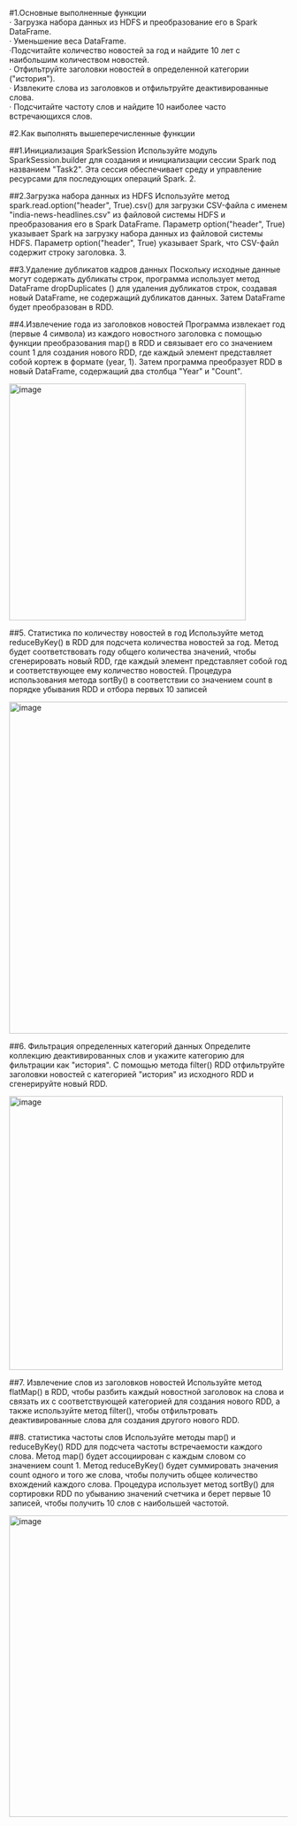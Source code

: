 #1.Основные выполненные функции  
· Загрузка набора данных из HDFS и преобразование его в Spark DataFrame.  
· Уменьшение веса DataFrame.  
·Подсчитайте количество новостей за год и найдите 10 лет с наибольшим количеством новостей.  
· Отфильтруйте заголовки новостей в определенной категории ("история").  
· Извлеките слова из заголовков и отфильтруйте деактивированные слова.  
· Подсчитайте частоту слов и найдите 10 наиболее часто встречающихся слов.  

#2.Как выполнять вышеперечисленные функции

##1.Инициализация SparkSession
Используйте модуль SparkSession.builder для создания и инициализации сессии Spark под названием "Task2". Эта сессия обеспечивает среду и управление ресурсами для последующих операций Spark. 2.

##2.Загрузка набора данных из HDFS
Используйте метод spark.read.option("header", True).csv() для загрузки CSV-файла с именем "india-news-headlines.csv" из файловой системы HDFS и преобразования его в Spark DataFrame. Параметр option("header", True) указывает Spark на загрузку набора данных из файловой системы HDFS. Параметр option("header", True) указывает Spark, что CSV-файл содержит строку заголовка. 3.

##3.Удаление дубликатов кадров данных
Поскольку исходные данные могут содержать дубликаты строк, программа использует метод DataFrame dropDuplicates () для удаления дубликатов строк, создавая новый DataFrame, не содержащий дубликатов данных. Затем DataFrame будет преобразован в RDD.

##4.Извлечение года из заголовков новостей
Программа извлекает год (первые 4 символа) из каждого новостного заголовка с помощью функции преобразования map() в RDD и связывает его со значением count 1 для создания нового RDD, где каждый элемент представляет собой кортеж в формате (year, 1). Затем программа преобразует RDD в новый DataFrame, содержащий два столбца "Year" и "Count".

<img width="428" alt="image" src="https://github.com/gyt0308/Technologies-for-storing-and-processing-large-amounts-of-data/assets/118203672/442ceab8-bee8-4763-8e6f-95535810014c">

##5. Статистика по количеству новостей в год
Используйте метод reduceByKey() в RDD для подсчета количества новостей за год. Метод будет соответствовать году общего количества значений, чтобы сгенерировать новый RDD, где каждый элемент представляет собой год и соответствующее ему количество новостей. Процедура использования метода sortBy() в соответствии со значением count в порядке убывания RDD и отбора первых 10 записей

<img width="600" alt="image" src="https://github.com/gyt0308/Technologies-for-storing-and-processing-large-amounts-of-data/assets/118203672/0e9d929d-cad9-4f77-9359-b40ffe69f900">

##6. Фильтрация определенных категорий данных
Определите коллекцию деактивированных слов и укажите категорию для фильтрации как "история". С помощью метода filter() RDD отфильтруйте заголовки новостей с категорией "история" из исходного RDD и сгенерируйте новый RDD.

<img width="495" alt="image" src="https://github.com/gyt0308/Technologies-for-storing-and-processing-large-amounts-of-data/assets/118203672/fb72ed69-4181-449b-864e-481e867d8375">

##7. Извлечение слов из заголовков новостей
Используйте метод flatMap() в RDD, чтобы разбить каждый новостной заголовок на слова и связать их с соответствующей категорией для создания нового RDD, а также используйте метод filter(), чтобы отфильтровать деактивированные слова для создания другого нового RDD.

##8. статистика частоты слов
Используйте методы map() и reduceByKey() RDD для подсчета частоты встречаемости каждого слова. Метод map() будет ассоциирован с каждым словом со значением count 1. Метод reduceByKey() будет суммировать значения count одного и того же слова, чтобы получить общее количество вхождений каждого слова. Процедура использует метод sortBy() для сортировки RDD по убыванию значений счетчика и берет первые 10 записей, чтобы получить 10 слов с наибольшей частотой.

<img width="545" alt="image" src="https://github.com/gyt0308/Technologies-for-storing-and-processing-large-amounts-of-data/assets/118203672/7b991bed-c5d1-4a03-87b3-e0fad19668a8">
